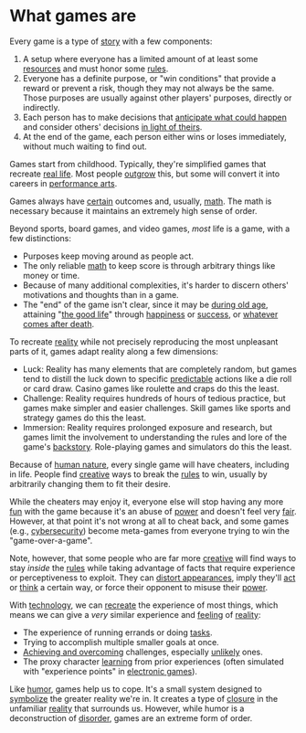 
# What games are

Every game is a type of [story](stories.md) with a few components:

1. A setup where everyone has a limited amount of at least some [resources](power-types.md) and must honor some [rules](rules.md).
2. Everyone has a definite purpose, or "win conditions" that provide a reward or prevent a risk, though they may not always be the same. Those purposes are usually against other players' purposes, directly or indirectly.
3. Each person has to make decisions that [anticipate what could happen](imagination.md) and consider others' decisions [in light of theirs](image.md).
4. At the end of the game, each person either wins or loses immediately, without much waiting to find out.

Games start from childhood. Typically, they're simplified games that recreate [real life](reality.md). Most people [outgrow](maturity.md) this, but some will convert it into careers in [performance arts](creations.md).

Games always have [certain](understanding-certainty.md) outcomes and, usually, [math](math.md). The math is necessary because it maintains an extremely high sense of order.

Beyond sports, board games, and video games, *most* life is a game, with a few distinctions:

- Purposes keep moving around as people act.
- The only reliable [math](math.md) to keep score is through arbitrary things like money or time.
- Because of many additional complexities, it's harder to discern others' motivations and thoughts than in a game.
- The "end" of the game isn't clear, since it may be [during old age](maturity.md), attaining "[the good life](goodlife.md)" through [happiness](happiness.md) or [success](success-1_why.md), or [whatever comes after death](religion.md).

To recreate [reality](reality.md) while not precisely reproducing the most unpleasant parts of it, games adapt reality along a few dimensions:

- Luck: Reality has many elements that are completely random, but games tend to distill the luck down to specific [predictable](imagination.md) actions like a die roll or card draw. Casino games like roulette and craps do this the least.
- Challenge: Reality requires hundreds of hours of tedious practice, but games make simpler and easier challenges. Skill games like sports and strategy games do this the least.
- Immersion: Reality requires prolonged exposure and research, but games limit the involvement to understanding the rules and lore of the game's [backstory](stories.md). Role-playing games and simulators do this the least.

Because of [human nature](humanity.md), every single game will have cheaters, including in life. People find [creative](mind-creativity.md) ways to break the [rules](rules.md) to win, usually by arbitrarily changing them to fit their desire.

While the cheaters may enjoy it, everyone else will stop having any more [fun](fun.md) with the game because it's an abuse of [power](power.md) and doesn't feel very [fair](morality-justice.md). However, at that point it's not wrong at all to cheat back, and some games (e.g., [cybersecurity](safety-security.md)) become meta-games from everyone trying to win the "game-over-a-game".

Note, however, that some people who are far more [creative](mind-creativity.md) will find ways to stay *inside* the [rules](rules.md) while taking advantage of facts that require experience or perceptiveness to exploit. They can [distort appearances](image-distortion.md), imply they'll [act](decisions.md) or [think](logic.md) a certain way, or force their opponent to misuse their [power](power.md).

With [technology](technology.md), we can [recreate](creations.md) the experience of most things, which means we can give a *very* similar experience and [feeling](mind-feelings.md) of [reality](reality.md):

- The experience of running errands or doing [tasks](habits.md).
- Trying to accomplish multiple smaller goals at once.
- [Achieving and overcoming](success-1_why.md) challenges, especially [unlikely](math.md) ones.
- The proxy character [learning](understanding.md) from prior experiences (often simulated with "experience points" in [electronic games](computers-software-gamedev.md)).

Like [humor](humor.md), games help us to cope. It's a small system designed to [symbolize](symbols.md) the greater reality we're in. It creates a type of [closure](stories.md) in the unfamiliar [reality](reality.md) that surrounds us. However, while humor is a deconstruction of [disorder](unknown.md), games are an extreme form of order.
